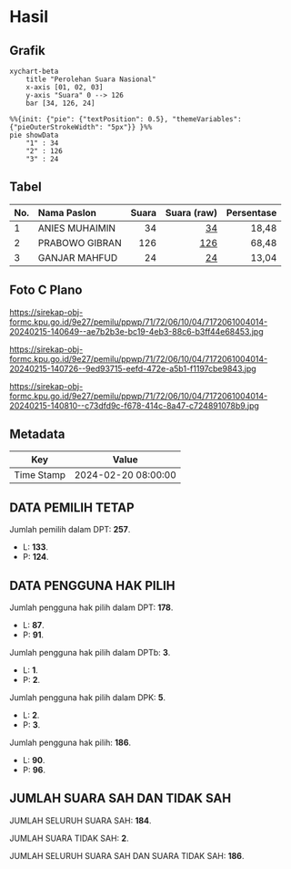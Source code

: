 # Hasil

## Grafik

```mermaid
xychart-beta
    title "Perolehan Suara Nasional"
    x-axis [01, 02, 03]
    y-axis "Suara" 0 --> 126
    bar [34, 126, 24]
```

```mermaid
%%{init: {"pie": {"textPosition": 0.5}, "themeVariables": {"pieOuterStrokeWidth": "5px"}} }%%
pie showData
    "1" : 34
    "2" : 126
    "3" : 24
```

## Tabel

| No. | Nama Paslon    | Suara | Suara (raw) | Persentase |
|:--- |:-------------- | -----:| -----------:| ----------:|
| 1   | ANIES MUHAIMIN | 34    | [34][p-1]   | 18,48      |
| 2   | PRABOWO GIBRAN | 126   | [126][p-2]  | 68,48      |
| 3   | GANJAR MAHFUD  | 24    | [24][p-3]   | 13,04      |


[p-1]: https://github.com/gigit-pemilu/pemilu-2024/blob/main/pilpres/hitung-suara/sub/71-sulawesi-utara/sub/72-kota-bitung/sub/06-girian/sub/1004-girian-permai/sub/014-tps/sub/paslon-1.txt
[p-2]: https://github.com/gigit-pemilu/pemilu-2024/blob/main/pilpres/hitung-suara/sub/71-sulawesi-utara/sub/72-kota-bitung/sub/06-girian/sub/1004-girian-permai/sub/014-tps/sub/paslon-2.txt
[p-3]: https://github.com/gigit-pemilu/pemilu-2024/blob/main/pilpres/hitung-suara/sub/71-sulawesi-utara/sub/72-kota-bitung/sub/06-girian/sub/1004-girian-permai/sub/014-tps/sub/paslon-3.txt

## Foto C Plano

https://sirekap-obj-formc.kpu.go.id/9e27/pemilu/ppwp/71/72/06/10/04/7172061004014-20240215-140649--ae7b2b3e-bc19-4eb3-88c6-b3ff44e68453.jpg

https://sirekap-obj-formc.kpu.go.id/9e27/pemilu/ppwp/71/72/06/10/04/7172061004014-20240215-140726--9ed93715-eefd-472e-a5b1-f1197cbe9843.jpg

https://sirekap-obj-formc.kpu.go.id/9e27/pemilu/ppwp/71/72/06/10/04/7172061004014-20240215-140810--c73dfd9c-f678-414c-8a47-c724891078b9.jpg


## Metadata

| Key        | Value               |
| ---------- | ------------------- |
| Time Stamp | 2024-02-20 08:00:00 |


## DATA PEMILIH TETAP

Jumlah pemilih dalam DPT: **257**.
 * L: **133**.
 * P: **124**.

## DATA PENGGUNA HAK PILIH

Jumlah pengguna hak pilih dalam DPT: **178**.
 * L: **87**.
 * P: **91**.

Jumlah pengguna hak pilih dalam DPTb: **3**.
 * L: **1**.
 * P: **2**.

Jumlah pengguna hak pilih dalam DPK: **5**.
 * L: **2**.
 * P: **3**.

Jumlah pengguna hak pilih: **186**.
 * L: **90**.
 * P: **96**.

## JUMLAH SUARA SAH DAN TIDAK SAH

JUMLAH SELURUH SUARA SAH: **184**.

JUMLAH SUARA TIDAK SAH: **2**.

JUMLAH SELURUH SUARA SAH DAN SUARA TIDAK SAH: **186**.



